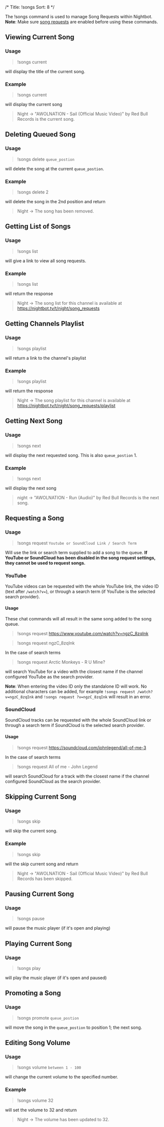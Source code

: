 /*
Title: !songs
Sort: 8
*/

The !songs command is used to manage Song Requests within Nightbot. **Note**: Make sure [song requests](https://nightbot.tv/song_requests) are enabled before using these commands.

## Viewing Current Song

### Usage

> !songs current

will display the title of the current song.

### Example

> !songs current

will display the current song

> Night -> "AWOLNATION - Sail (Official Music Video)" by Red Bull Records is the current song.

## Deleting Queued Song

### Usage

> !songs delete `queue_postion`

will delete the song at the current `queue_postion`.

### Example

> !songs delete 2

will delete the song in the 2nd position and return

> Night -> The song has been removed.

## Getting List of Songs

### Usage

> !songs list

will give a link to view all song requests.

### Example

> !songs list

will return the response

> Night -> The song list for this channel is available at https://nightbot.tv/t/night/song_requests

## Getting Channels Playlist

### Usage

> !songs playlist

will return a link to the channel's playlist

### Example

> !songs playlist

will return the response

> Night -> The song playlist for this channel is available at https://nightbot.tv/t/night/song_requests/playlist

## Getting Next Song

### Usage

> !songs next

will display the next requested song. This is also `queue_postion` 1.

### Example

> !songs next

will display the next song

> night -> "AWOLNATION - Run (Audio)" by Red Bull Records is the next song.

## Requesting a Song

### Usage

> !songs request `Youtube or SoundCloud Link / Search Term`

Will use the link or search term supplied to add a song to the queue. **If YouTube or SoundCloud has been disabled in the song request settings, they cannot be used to request songs.**

### YouTube

YouTube videos can be requested with the whole YouTube link, the video ID (text after `/watch?v=`), or through a search term (if YouTube is the selected search provider).

#### Usage

These chat commands will all result in the same song added to the song queue.

> !songs request https://www.youtube.com/watch?v=ngzC_8zqInk

> !songs request ngzC_8zqInk

In the case of search terms

> !songs request Arctic Monkeys - R U Mine?

will search YouTube for a video with the closest name if the channel configured YouTube as the search provider.

**Note**: When entering the video ID only the standalone ID will work. No additional characters can be added, for example `!songs request /watch?v=ngzC_8zqInk` and `!songs request ?v=ngzC_8zqInk` will result in an error.

### SoundCloud

SoundCloud tracks can be requested with the whole SoundCloud link or through a search term if SoundCloud is the selected search provider.

#### Usage

> !songs request https://soundcloud.com/johnlegend/all-of-me-3

In the case of search terms

> !songs request All of me - John Legend

will search SoundCloud for a track with the closest name if the channel configured SoundCloud as the search provider.


## Skipping Current Song

### Usage

> !songs skip

will skip the current song.

### Example

> !songs skip

will the skip current song and return

> Night -> "AWOLNATION - Sail (Official Music Video)" by Red Bull Records has been skipped.

## Pausing Current Song

### Usage

> !songs pause

will pause the music player (if it's open and playing)

## Playing Current Song

### Usage

> !songs play

will play the music player (if it's open and paused)

## Promoting a Song

### Usage

> !songs promote `queue_postion`

will move the song in the `queue_postion` to position 1; the next song.

## Editing Song Volume

### Usage

> !songs volume `between 1 - 100`

will change the current volume to the specified number.

### Example

> !songs volume 32

will set the volume to 32 and return

> Night -> The volume has been updated to 32.